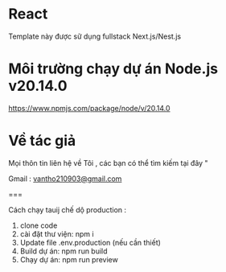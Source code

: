 # React

Template này được sữ dụng fullstack Next.js/Nest.js

# Môi trường chạy dự án Node.js v20.14.0

https://www.npmjs.com/package/node/v/20.14.0

# Về tác giả

Mọi thôn tin liên hệ về Tôi , các bạn có thể tìm kiếm tại đây "

Gmail : vantho210903@gmail.com

===

Cách chạy tauij chế dộ production :

1. clone code
2. cài đặt thư viện: npm i
3. Update file .env.production (nếu cần thiết)
4. Build dự án: npm run build
5. Chạy dự án: npm run preview
